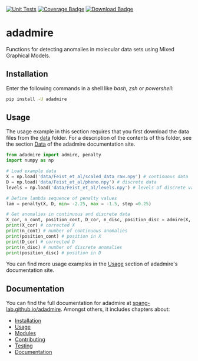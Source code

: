 [![Unit Tests](https://github.com/spang-lab/adadmire/actions/workflows/unit-tests.yml/badge.svg)](https://github.com/spang-lab/adadmire/actions/workflows/unit-tests.yml)
[![Coverage Badge](https://img.shields.io/codecov/c/github/spang-lab/adadmire?label=Code%20Coverage)](https://app.codecov.io/gh/spang-lab/adadmire?branch=main)
[![Download Badge](https://img.shields.io/pypi/dm/adadmire.svg?label=PyPI%20Downloads)](
https://pypi.org/project/adadmire/)

# adadmire

<!-- ATTENTION: this file will be displayed not only on Github, but also on PyPI, so NO relative relative to files in the repo must be used -->

Functions for detecting anomalies in molecular data sets using Mixed Graphical Models.

## Installation

Enter the following commands in a shell like *bash*, *zsh* or *powershell*:

```bash
pip install -U adadmire
```

## Usage

The usage example in this section requires that you first download the data files from the [data](https://github.com/spang-lab/adadmire/tree/main/data) folder. For a description of the contents of this folder, see the section [Data](https://spang-lab.github.io/adadmire/usage.html#data) of the adadmire documentation site.

```python
from adadmire import admire, penalty
import numpy as np

# Load example data
X = np.load('data/Feist_et_al/scaled_data_raw.npy') # continuous data
D = np.load('data/Feist_et_al/pheno.npy') # discrete data
levels = np.load('data/Feist_et_al/levels.npy') # levels of discrete variables

# Define lambda sequence of penalty values
lam = penalty(X, D, min= -2.25, max = -1.5, step =0.25)

# Get anomalies in continuous and discrete data
X_cor, n_cont, position_cont, D_cor, n_disc, position_disc = admire(X, D, levels, lam)
print(X_cor) # corrected X
print(n_cont) # number of continuous anomalies
print(position_cont) # position in X
print(D_cor) # corrected D
print(n_disc) # number of discrete anomalies
print(position_disc) # position in D
```

You can find more usage examples in the [Usage](https://spang-lab.github.io/adadmire/usage.html) section of adadmire's documentation site.

## Documentation

You can find the full documentation for adadmire at [spang-lab.github.io/adadmire](https://spang-lab.github.io/adadmire/). Amongst others, it includes chapters about:

- [Installation](https://spang-lab.github.io/adadmire/installation.html)
- [Usage](https://spang-lab.github.io/adadmire/usage.html)
- [Modules](https://spang-lab.github.io/adadmire/modules.html)
- [Contributing](https://spang-lab.github.io/adadmire/contributing.html)
- [Testing](https://spang-lab.github.io/adadmire/testing.html)
- [Documentation](https://spang-lab.github.io/adadmire/documentation.html)
